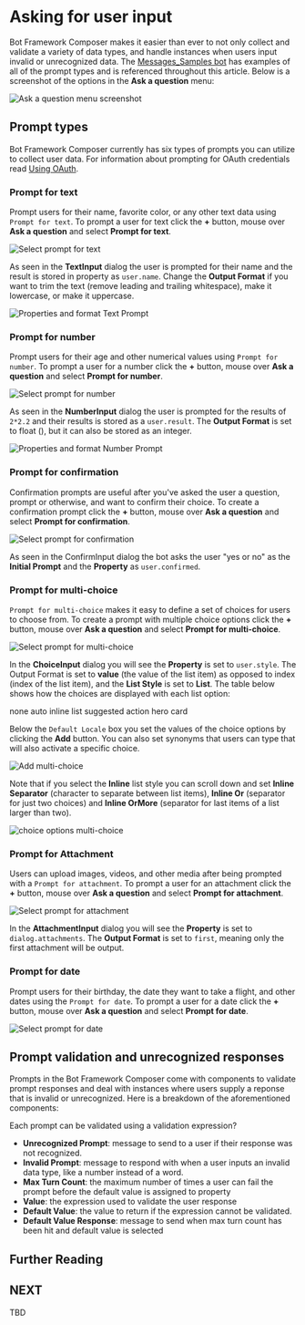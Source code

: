 # Asking for user input
Bot Framework Composer makes it easier than ever to not only collect and validate a variety of data types, and handle instances when users input invalid or unrecognized data. The [Messages_Samples bot](https://github.com/microsoft/BotFramework-Composer/tree/master/SampleBots/Message_Samples/ComposerDialogs) has examples of all of the prompt types and is referenced throughout this article. Below is a screenshot of the options in the **Ask a question** menu:

![Ask a question menu screenshot]()

## Prompt types
Bot Framework Composer currently has six types of prompts you can utilize to collect user data. For information about prompting for OAuth credentials read [Using OAuth](). 

### Prompt for text
Prompt users for their name, favorite color, or any other text data using `Prompt for text`. To prompt a user for text click the **+** button, mouse over **Ask a question** and select **Prompt for text**. 

![Select prompt for text]()

As seen in the **TextInput** dialog the user is prompted for their name and the result is stored in property as `user.name`. Change the **Output Format** if you want to trim the text (remove leading and trailing whitespace), make it lowercase, or make it uppercase.

![Properties and format Text Prompt]()

### Prompt for number
Prompt users for their age and other numerical values using `Prompt for number`. To prompt a user for a number click the **+** button, mouse over **Ask a question** and select **Prompt for number**. 

![Select prompt for number]()

As seen in the **NumberInput** dialog the user is prompted for the results of `2*2.2` and their results is stored as a `user.result`. The **Output Format** is set to float (), but it can also be stored as an integer. 

![Properties and format Number Prompt]()

### Prompt for confirmation
Confirmation prompts are useful after you've asked the user a question, prompt or otherwise, and want to confirm their choice. To create a confirmation prompt click the **+** button, mouse over **Ask a question** and select **Prompt for confirmation**. 

![Select prompt for confirmation]()

As seen in the ConfirmInput dialog the bot asks the user "yes or no" as the **Initial Prompt** and the **Property** as `user.confirmed`.

### Prompt for multi-choice
`Prompt for multi-choice` makes it easy to define a set of choices for users to choose from. To create a prompt with multiple choice options click the **+** button, mouse over **Ask a question** and select **Prompt for multi-choice**. 

![Select prompt for multi-choice]()

In the **ChoiceInput** dialog you will see the **Property** is set to `user.style`. The Output Format is set to **value** (the value of the list item) as opposed to index (index of the list item), and the **List Style** is set to **List**. The table below shows how the choices are displayed with each list option:

<list option table>
none
auto
inline
list
suggested action
hero card

Below the `Default Locale` box you set the values of the choice options by clicking the **Add** button. You can also set synonyms that users can type that will also activate a specific choice. 

![Add multi-choice]()

Note that if you select the **Inline** list style you can scroll down and set **Inline Separator** (character to separate between list items), **Inline Or** (separator for just two choices) and **Inline OrMore** (separator for last items of a list larger than two).

![choice options multi-choice]()

### Prompt for Attachment
Users can upload images, videos, and other media after being prompted with a `Prompt for attachment`. To prompt a user for an attachment click the **+** button, mouse over **Ask a question** and select **Prompt for attachment**.

![Select prompt for attachment]()

In the **AttachmentInput** dialog you will see the **Property** is set to `dialog.attachments`. The **Output Format** is set to `first`, meaning only the first attachment will be output. 

### Prompt for date
Prompt users for their birthday, the date they want to take a flight, and other dates using the `Prompt for date`. To prompt a user for a date click the **+** button, mouse over **Ask a question** and select **Prompt for date**.

![Select prompt for date]()

## Prompt validation and unrecognized responses 
Prompts in the Bot Framework Composer come with components to validate prompt responses and deal with instances where users supply a reponse that is invalid or unrecognized. Here is a breakdown of the aforementioned components:

Each prompt can be validated using a validation expression?

- **Unrecognized Prompt**:  message to send to a user if their response was not recognized.
- **Invalid Prompt**:  message to respond with when a user inputs an invalid data type, like a number instead of a word.
- **Max Turn Count**: the maximum number of times a user can fail the prompt before the default value is assigned to property
- **Value**: the expression used to validate the user response
- **Default Value**: the value to return if the expression cannot be validated.
- **Default Value Response**: message to send when max turn count has been hit and default value is selected




## Further Reading

## NEXT
TBD
